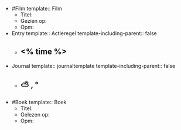 - #Film
  template:: Film
	- Titel:
	- Gezien op:
	- Opm:
- Entry
  template:: Actieregel
  template-including-parent:: false
	- ## <% time %>
- Journal
  template:: journaltemplate
  template-including-parent:: false
	- ## ⛅ , °
- #Boek
  template:: Boek
	- Titel:
	- Gelezen op:
	- Opm: